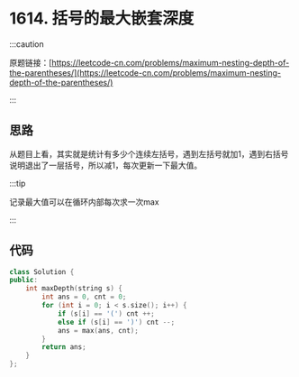 # 1614. 括号的最大嵌套深度

:::caution

原题链接：[https://leetcode-cn.com/problems/maximum-nesting-depth-of-the-parentheses/](https://leetcode-cn.com/problems/maximum-nesting-depth-of-the-parentheses/)

:::

## 思路

从题目上看，其实就是统计有多少个连续左括号，遇到左括号就加1，遇到右括号说明退出了一层括号，所以减1，每次更新一下最大值。

:::tip

记录最大值可以在循环内部每次求一次max

:::

## 代码

```cpp
class Solution {
public:
    int maxDepth(string s) {
        int ans = 0, cnt = 0;
        for (int i = 0; i < s.size(); i++) {
            if (s[i] == '(') cnt ++;
            else if (s[i] == ')') cnt --;
            ans = max(ans, cnt);
        }
        return ans;
    }
};
```

